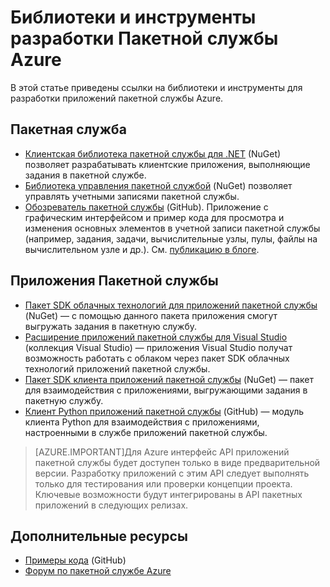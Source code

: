 <properties
	pageTitle="Библиотеки и средства разработки для пакетной службы Azure | Microsoft Azure"
	description="Библиотеки и инструменты, необходимые для разработки приложений пакетной службы Azure."
	services="batch"
	documentationCenter=""
	authors="dlepow"
	manager="timlt"
	editor=""/>

<tags
	ms.service="batch"
	ms.workload="big-compute"
	ms.tgt_pltfrm="na"
	ms.devlang="multiple"
	ms.topic="article"
	ms.date="07/24/2015"
	ms.author="danlep"/>


# Библиотеки и инструменты разработки Пакетной службы Azure
<p> В этой статье приведены ссылки на библиотеки и инструменты для разработки приложений пакетной службы Azure.

## Пакетная служба

+ [Клиентская библиотека пакетной службы для .NET](http://www.nuget.org/packages/Azure.Batch/) (NuGet) позволяет разрабатывать клиентские приложения, выполняющие задания в пакетной службе.
+ [Библиотека управления пакетной службой](http://www.nuget.org/packages/Microsoft.Azure.Management.Batch/) (NuGet) позволяет управлять учетными записями пакетной службы.
+ [Обозреватель пакетной службы](https://github.com/Azure/azure-batch-samples/tree/master/CSharp/BatchExplorer) (GitHub). Приложение с графическим интерфейсом и пример кода для просмотра и изменения основных элементов в учетной записи пакетной службы (например, задания, задачи, вычислительные узлы, пулы, файлы на вычислительном узле и др.). См. [публикацию в блоге](http://blogs.technet.com/b/windowshpc/archive/2015/01/20/azure-batch-explorer-sample-walkthrough.aspx).


## Приложения Пакетной службы

+ [Пакет SDK облачных технологий для приложений пакетной службы](http://www.nuget.org/packages/Microsoft.Azure.Batch.Apps.Cloud/1.1.1-preview) (NuGet) — с помощью данного пакета приложения смогут выгружать задания в пакетную службу.
+ [Расширение приложений пакетной службы для Visual Studio](https://visualstudiogallery.msdn.microsoft.com/8b294850-a0a5-43b0-acde-57a07f17826a) (коллекция Visual Studio) — приложения Visual Studio получат возможность работать с облаком через пакет SDK облачных технологий приложений пакетной службы.
+ [Пакет SDK клиента приложений пакетной службы](http://www.nuget.org/packages/Microsoft.Azure.Batch.Apps/2.3.0-preview) (NuGet) — пакет для взаимодействия с приложениями, выгружающими задания в пакетную службу.
+ [Клиент Python приложений пакетной службы](https://github.com/Azure/azure-batch-apps-python) (GitHub) — модуль клиента Python для взаимодействия с приложениями, настроенными в службе приложений пакетной службы.

>[AZURE.IMPORTANT]Для Azure интерфейс API приложений пакетной службы будет доступен только в виде предварительной версии. Разработку приложений с этим API следует выполнять только для тестирования или проверки концепции проекта. Ключевые возможности будут интегрированы в API пакетных приложений в следующих релизах.

## Дополнительные ресурсы

+ [Примеры кода](https://github.com/Azure/azure-batch-samples) (GitHub)
+ [Форум по пакетной службе Azure](https://social.msdn.microsoft.com/forums/azure/home?forum=azurebatch)

<!--Anchors-->
[Batch]: #batch
[Batch Apps]: #batch-apps
[Additional resources]: #additional-resources

<!---HONumber=July15_HO5-->